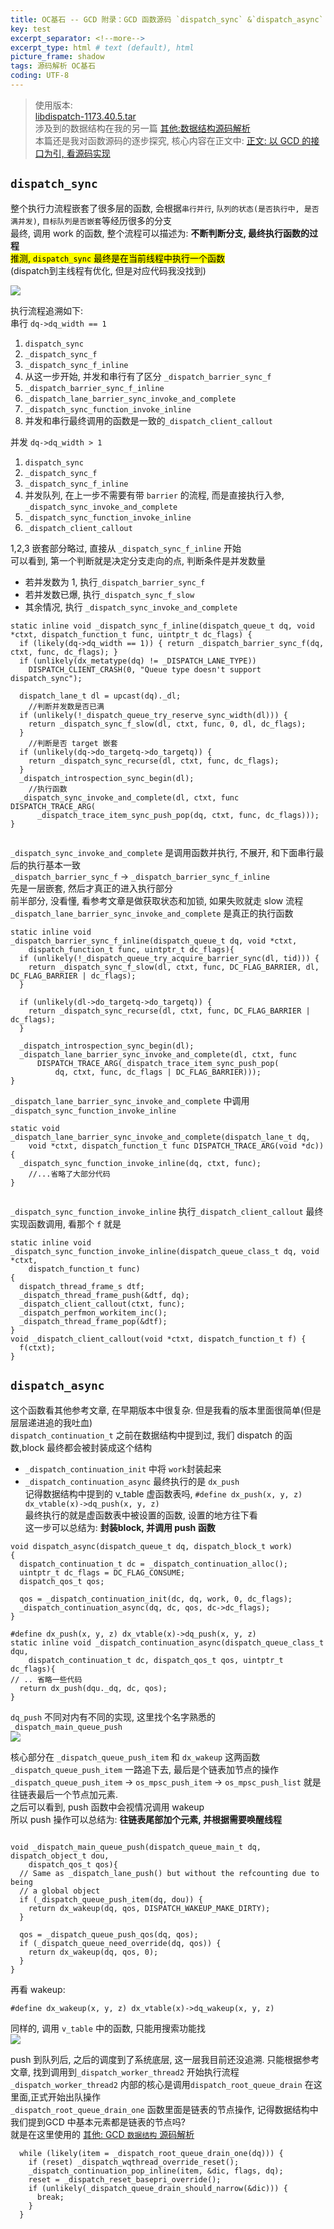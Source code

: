 ```yaml
---
title: OC基石 -- GCD 附录：GCD 函数源码 `dispatch_sync` &`dispatch_async`      
key: test
excerpt_separator: <!--more-->
excerpt_type: html # text (default), html
picture_frame: shadow
tags: 源码解析 OC基石
coding: UTF-8
---  
```

> 使用版本:    
> <a href='/assets/images/源码解析/GCD/libdispatch-1173.40.5.tar'>libdispatch-1173.40.5.tar</a>    
> 涉及到的数据结构在我的另一篇 [其他:数据结构源码解析](bear://x-callback-url/open-note?id=217C6952-B9F6-4E2A-95F7-46474B0E6FF7-65647-000146F9FBC68795)    
> 本篇还是我对函数源码的逐步探究, 核心内容在正文中: [正文: 以 GCD 的接口为引, 看源码实现](bear://x-callback-url/open-note?id=CF0389ED-B080-467E-AAA6-47AD1AEFA8ED-65647-00017C41E41DB85D)    
  
  
## `dispatch_sync`  
整个执行力流程嵌套了很多层的函数, 会根据`串行并行`, `队列的状态(是否执行中, 是否满并发)`, `目标队列是否嵌套`等经历很多的分支  
最终, 调用 work 的函数, 整个流程可以描述为: **不断判断分支, 最终执行函数的过程**  
<mark>推测, `dispatch_sync` 最终是在当前线程中执行一个函数</mark>  
(dispatch到主线程有优化, 但是对应代码我没找到)  
  
![](/assets/images/源码解析/GCD/GCD%E6%B5%81%E7%A8%8B.png)  
  
执行流程追溯如下:  
串行 `dq->dq_width == 1`  
1. `dispatch_sync`  
2. `_dispatch_sync_f`  
3. `_dispatch_sync_f_inline`  
4. 从这一步开始, 并发和串行有了区分 `_dispatch_barrier_sync_f`  
5. `_dispatch_barrier_sync_f_inline`  
6. `_dispatch_lane_barrier_sync_invoke_and_complete`  
7. `_dispatch_sync_function_invoke_inline`  
8. 并发和串行最终调用的函数是一致的`_dispatch_client_callout`  

并发 `dq->dq_width > 1`  
1. `dispatch_sync`  
2. `_dispatch_sync_f`  
3. `_dispatch_sync_f_inline`  
4. 并发队列, 在上一步不需要有带 `barrier` 的流程, 而是直接执行入参, `_dispatch_sync_invoke_and_complete`  
5. `_dispatch_sync_function_invoke_inline`  
6. `_dispatch_client_callout`  
  
1,2,3 嵌套部分略过, 直接从 `_dispatch_sync_f_inline` 开始  
可以看到, 第一个判断就是决定分支走向的点, 判断条件是并发数量  
* 若并发数为 1, 执行`_dispatch_barrier_sync_f`  
* 若并发数已爆, 执行`_dispatch_sync_f_slow`  
* 其余情况, 执行 `_dispatch_sync_invoke_and_complete`  

```objc  
static inline void _dispatch_sync_f_inline(dispatch_queue_t dq, void *ctxt, dispatch_function_t func, uintptr_t dc_flags) {  
  if (likely(dq->dq_width == 1)) { return _dispatch_barrier_sync_f(dq, ctxt, func, dc_flags); }  
  if (unlikely(dx_metatype(dq) != _DISPATCH_LANE_TYPE))  
    DISPATCH_CLIENT_CRASH(0, "Queue type doesn't support dispatch_sync");  
  
  dispatch_lane_t dl = upcast(dq)._dl;  
	//判断并发数是否已满  
  if (unlikely(!_dispatch_queue_try_reserve_sync_width(dl))) {  
    return _dispatch_sync_f_slow(dl, ctxt, func, 0, dl, dc_flags);  
  }  
	//判断是否 target 嵌套  
  if (unlikely(dq->do_targetq->do_targetq)) {  
    return _dispatch_sync_recurse(dl, ctxt, func, dc_flags);  
  }  
  _dispatch_introspection_sync_begin(dl);  
	//执行函数  
  _dispatch_sync_invoke_and_complete(dl, ctxt, func DISPATCH_TRACE_ARG(  
      _dispatch_trace_item_sync_push_pop(dq, ctxt, func, dc_flags)));  
}  
  
```  
  
`_dispatch_sync_invoke_and_complete` 是调用函数并执行, 不展开, 和下面串行最后的执行基本一致  
`_dispatch_barrier_sync_f` -> `_dispatch_barrier_sync_f_inline `  
先是一层嵌套, 然后才真正的进入执行部分  
前半部分, 没看懂, 看参考文章是做获取状态和加锁, 如果失败就走 slow 流程  
`_dispatch_lane_barrier_sync_invoke_and_complete` 是真正的执行函数  
```objc  
static inline void  
_dispatch_barrier_sync_f_inline(dispatch_queue_t dq, void *ctxt,  
    dispatch_function_t func, uintptr_t dc_flags){  
  if (unlikely(!_dispatch_queue_try_acquire_barrier_sync(dl, tid))) {  
    return _dispatch_sync_f_slow(dl, ctxt, func, DC_FLAG_BARRIER, dl, DC_FLAG_BARRIER | dc_flags);  
  }  
  
  if (unlikely(dl->do_targetq->do_targetq)) {  
    return _dispatch_sync_recurse(dl, ctxt, func, DC_FLAG_BARRIER | dc_flags);  
  }  
  
  _dispatch_introspection_sync_begin(dl);  
  _dispatch_lane_barrier_sync_invoke_and_complete(dl, ctxt, func  
      DISPATCH_TRACE_ARG(_dispatch_trace_item_sync_push_pop(  
          dq, ctxt, func, dc_flags | DC_FLAG_BARRIER)));  
}  
```  
  
`_dispatch_lane_barrier_sync_invoke_and_complete` 中调用 `_dispatch_sync_function_invoke_inline`  
```objc  
static void  
_dispatch_lane_barrier_sync_invoke_and_complete(dispatch_lane_t dq,  
    void *ctxt, dispatch_function_t func DISPATCH_TRACE_ARG(void *dc)) {  
  _dispatch_sync_function_invoke_inline(dq, ctxt, func);  
	//...省略了大部分代码  
}  
  
```  
`_dispatch_sync_function_invoke_inline` 执行`_dispatch_client_callout` 最终实现函数调用, 看那个 `f` 就是  
```objc  
static inline void  
_dispatch_sync_function_invoke_inline(dispatch_queue_class_t dq, void *ctxt,  
    dispatch_function_t func)  
{  
  dispatch_thread_frame_s dtf;  
  _dispatch_thread_frame_push(&dtf, dq);  
  _dispatch_client_callout(ctxt, func);  
  _dispatch_perfmon_workitem_inc();  
  _dispatch_thread_frame_pop(&dtf);  
}  
void _dispatch_client_callout(void *ctxt, dispatch_function_t f) {  
  f(ctxt);  
}  
```  
  
  
  
## `dispatch_async`  
这个函数看其他参考文章, 在早期版本中很复杂. 但是我看的版本里面很简单(但是层层递进追的我吐血)  
`dispatch_continuation_t` 之前在数据结构中提到过, 我们 dispatch 的函数,block 最终都会被封装成这个结构  
* `_dispatch_continuation_init` 中将 `work`封装起来  
* `_dispatch_continuation_async` 最终执行的是 `dx_push`  
记得数据结构中提到的 v_table 虚函数表吗, `#define dx_push(x, y, z) dx_vtable(x)->dq_push(x, y, z)`  
最终执行的就是虚函数表中被设置的函数, 设置的地方往下看  
这一步可以总结为: **封装block, 并调用 push 函数**  

```objc  
void dispatch_async(dispatch_queue_t dq, dispatch_block_t work)  
{  
  dispatch_continuation_t dc = _dispatch_continuation_alloc();  
  uintptr_t dc_flags = DC_FLAG_CONSUME;  
  dispatch_qos_t qos;  
  
  qos = _dispatch_continuation_init(dc, dq, work, 0, dc_flags);  
  _dispatch_continuation_async(dq, dc, qos, dc->dc_flags);  
}  
  
#define dx_push(x, y, z) dx_vtable(x)->dq_push(x, y, z)  
static inline void _dispatch_continuation_async(dispatch_queue_class_t dqu,  
    dispatch_continuation_t dc, dispatch_qos_t qos, uintptr_t dc_flags){  
// .. 省略一些代码  
  return dx_push(dqu._dq, dc, qos);  
}  
```  
  
`dq_push` 不同对内有不同的实现, 这里找个名字熟悉的 `_dispatch_main_queue_push`  
![](/assets/images/源码解析/GCD/110205C3-3021-438A-9E9E-FA1B3971FA9E.png)  
  
核心部分在 `_dispatch_queue_push_item` 和 `dx_wakeup` 这两函数  
`_dispatch_queue_push_item` 一路追下去, 最后是个链表加节点的操作  
`_dispatch_queue_push_item` -> `os_mpsc_push_item` -> `os_mpsc_push_list` 就是往链表最后一个节点加元素.   
之后可以看到, push 函数中会视情况调用 wakeup  
所以 push 操作可以总结为: **往链表尾部加个元素, 并根据需要唤醒线程**  
```objc  
  
void _dispatch_main_queue_push(dispatch_queue_main_t dq, dispatch_object_t dou,  
    dispatch_qos_t qos){  
  // Same as _dispatch_lane_push() but without the refcounting due to being  
  // a global object  
  if (_dispatch_queue_push_item(dq, dou)) {  
    return dx_wakeup(dq, qos, DISPATCH_WAKEUP_MAKE_DIRTY);  
  }  
  
  qos = _dispatch_queue_push_qos(dq, qos);  
  if (_dispatch_queue_need_override(dq, qos)) {  
    return dx_wakeup(dq, qos, 0);  
  }  
}  
```  
  
再看 wakeup:   
```objc  
#define dx_wakeup(x, y, z) dx_vtable(x)->dq_wakeup(x, y, z)  
```  
同样的, 调用 `v_table` 中的函数, 只能用搜索功能找  
![](/assets/images/源码解析/GCD/B1BEA6CD-0C3C-42A7-A5D5-DB9DC555F8C0.png)  
  
  
push 到队列后, 之后的调度到了系统底层, 这一层我目前还没追溯. 只能根据参考文章, 找到调用到`_dispatch_worker_thread2` 开始执行流程  
`_dispatch_worker_thread2` 内部的核心是调用`dispatch_root_queue_drain` 在这里面,正式开始出队操作  
`_dispatch_root_queue_drain_one` 函数里面是链表的节点操作, 记得数据结构中我们提到GCD 中基本元素都是链表的节点吗?  
就是在这里使用的 [其他: GCD `数据结构` 源码解析](bear://x-callback-url/open-note?id=217C6952-B9F6-4E2A-95F7-46474B0E6FF7-65647-000146F9FBC68795)  
```objc  
  while (likely(item = _dispatch_root_queue_drain_one(dq))) {  
    if (reset) _dispatch_wqthread_override_reset();  
    _dispatch_continuation_pop_inline(item, &dic, flags, dq);  
    reset = _dispatch_reset_basepri_override();  
    if (unlikely(_dispatch_queue_drain_should_narrow(&dic))) {  
      break;  
    }  
  }  
```  